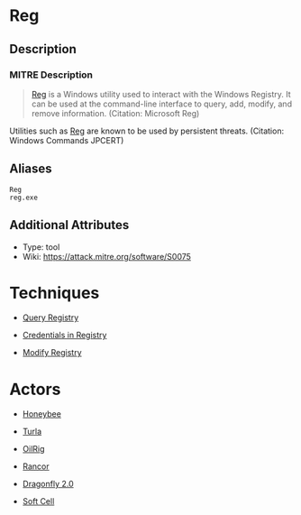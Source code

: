 
# Reg

## Description

### MITRE Description

> [Reg](https://attack.mitre.org/software/S0075) is a Windows utility used to interact with the Windows Registry. It can be used at the command-line interface to query, add, modify, and remove information. (Citation: Microsoft Reg)

Utilities such as [Reg](https://attack.mitre.org/software/S0075) are known to be used by persistent threats. (Citation: Windows Commands JPCERT)

## Aliases

```
Reg
reg.exe
```

## Additional Attributes

* Type: tool
* Wiki: https://attack.mitre.org/software/S0075

# Techniques


* [Query Registry](../techniques/Query-Registry.md)

* [Credentials in Registry](../techniques/Credentials-in-Registry.md)
    
* [Modify Registry](../techniques/Modify-Registry.md)
    

# Actors


* [Honeybee](../actors/Honeybee.md)

* [Turla](../actors/Turla.md)
    
* [OilRig](../actors/OilRig.md)
    
* [Rancor](../actors/Rancor.md)
    
* [Dragonfly 2.0](../actors/Dragonfly-2.0.md)
    
* [Soft Cell](../actors/Soft-Cell.md)
    
